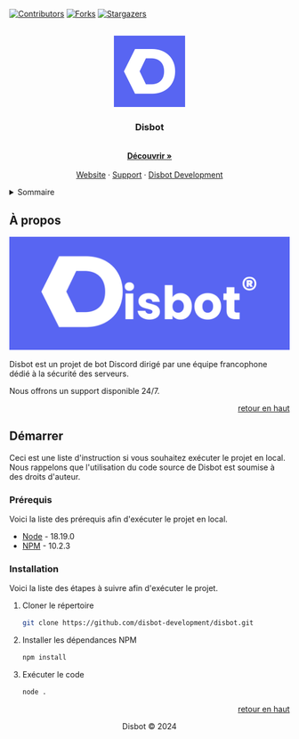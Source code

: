 <a id="readme-top"></a>

[![Contributors][contributors-shield]][contributors-url]
[![Forks][forks-shield]][forks-url]
[![Stargazers][stars-shield]][stars-url]

<br />
<div align="center">
  <a href="https://github.com/disbot-development/disbot">
    <img src="src/Images/Blurple White.png" alt="Logo" width="128" height="128">
  </a>

  <h3 align="center">Disbot</h3>

  <p align="center">
    <br />
    <a href="https://dis-bot.xyz"><strong>Découvrir »</strong></a>
    <br />
    <br />
    <a href="https://dis-bot.xyz">Website</a>
    ·
    <a href="https://discord.gg/YPW3ZNuKW5">Support</a>
    ·
    <a href="https://github.com/disbot-development">Disbot Development</a>
  </p>
</div>

<details>
  <summary>Sommaire</summary>
  <ol>
    <li>
      <a href="#à-propos">À propos</a>
    </li>
    <li>
      <a href="#démarrer">Démarrer</a>
      <ul>
        <li><a href="#prérequis">Prérequis</a></li>
        <li><a href="#installation">Installation</a></li>
      </ul>
    </li>
  </ol>
</details>

## À propos

[![Disbot Support][product-screenshot]](https://dis-bot.xyz)

Disbot est un projet de bot Discord dirigé par une équipe francophone dédié à la sécurité des serveurs.

Nous offrons un support disponible 24/7.

<p align="right"><a href="#readme-top">retour en haut</a></p>

## Démarrer

Ceci est une liste d'instruction si vous souhaitez exécuter le projet en local.
Nous rappelons que l'utilisation du code source de Disbot est soumise à des droits d'auteur.

### Prérequis

Voici la liste des prérequis afin d'exécuter le projet en local.
* [Node](https://nodejs.org/en/) - 18.19.0
* [NPM](https://www.npmjs.com/) - 10.2.3

### Installation

Voici la liste des étapes à suivre afin d'exécuter le projet.

1. Cloner le répertoire
   ```sh
   git clone https://github.com/disbot-development/disbot.git
   ```
2. Installer les dépendances NPM
   ```sh
   npm install
   ```
3. Exécuter le code
   ```sh
   node .
   ```

<p align="right"><a href="#readme-top">retour en haut</a></p>

<p align="center">Disbot ©️ 2024</p>

[contributors-shield]: https://img.shields.io/github/contributors/disbot-development/disbot.svg?style=for-the-badge
[contributors-url]: https://github.com/disbot-development/disbot/graphs/contributors
[forks-shield]: https://img.shields.io/github/forks/disbot-development/disbot.svg?style=for-the-badge
[forks-url]: https://github.com/disbot-development/disbot/network/members
[stars-shield]: https://img.shields.io/github/stars/disbot-development/disbot.svg?style=for-the-badge
[stars-url]: https://github.com/disbot-development/disbot/stargazers
[product-screenshot]: src/Images/Blurple_White_Banner.png
